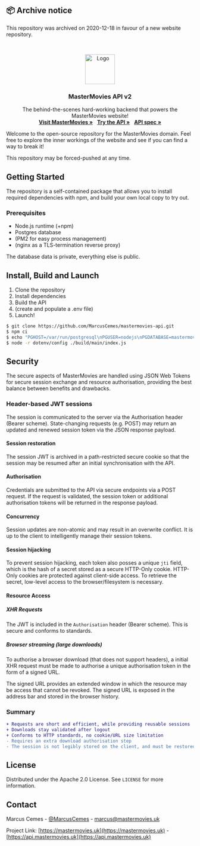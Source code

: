 ## 📦 Archive notice

This repository was archived on 2020-12-18 in favour of a new website repository.

<br />
<p align="center">
  <a href="https://mastermovies.uk">
    <img src="https://static.mastermovies.uk/logo/normal.png" alt="Logo" width="80" height="80">
  </a>

  <h3 align="center">MasterMovies API v2</h3>

  <p align="center">
    The behind-the-scenes hard-working backend that powers the MasterMovies website!
    <br />
    <a href="https://mastermovies.uk"><strong>Visit MasterMovies »</strong></a>
    &nbsp;
    <a href="https://api.mastermovies.uk"><strong>Try the API »</strong></a>
    &nbsp;
    <a href="https://mastermovies.uk/api"><strong>API spec »</strong></a>
  </p>
</p>


Welcome to the open-source repository for the MasterMovies domain. Feel free to explore the inner workings of the website and see if you can find a way to break it!

This repository may be forced-pushed at any time.


## Getting Started

The repository is a self-contained package that allows you to install required dependencies with npm, and build your own local copy to try out.

### Prerequisites

* Node.js runtime (+npm)
* Postgres database
* (PM2 for easy process management)
* (nginx as a TLS-termination reverse proxy)

The database data is private, everything else is public.

## Install, Build and Launch

1. Clone the repository
2. Install dependencies
3. Build the API
4. (create and populate a .env file)
5. Launch!

```bash
$ git clone https://github.com/MarcusCemes/mastermovies-api.git
$ npm ci
$ echo "PGHOST=/var/run/postgresql\nPGUSER=nodejs\nPGDATABASE=mastermovies" > .env
$ node -r dotenv/config ./build/main/index.js
```

## Security

The secure aspects of MasterMovies are handled using JSON Web Tokens for secure session exchange and resource authorisation, providing the best balance between benefits and drawbacks.

### Header-based JWT sessions

The session is communicated to the server via the Authorisation header (Bearer scheme). State-changing requests (e.g. POST) may return an updated and renewed session token via the JSON response payload.

#### Session restoration

The session JWT is archived in a path-restricted secure cookie so that the session  may be resumed after an initial synchronisation with the API.

#### Authorisation

Credentials are submitted to the API via secure endpoints via a POST request. If the request is validated, the session token or additional authorisation tokens will be returned in the response payload.

#### Concurrency

Session updates are non-atomic and may result in an overwrite conflict. It is up to the client to intelligently manage their session tokens.

#### Session hijacking

To prevent session hijacking, each token also posses a unique `jti` field, which is the hash of a secret stored as a secure HTTP-Only cookie. HTTP-Only cookies are protected against client-side access. To retrieve the secret, low-level access to the browser/filesystem is necessary.

#### Resource Access

##### XHR Requests

The JWT is included in the `Authorisation` header (Bearer scheme). This is secure and conforms to standards.

##### Browser streaming (large downloads)

To authorise a browser download (that does not support headers), a initial XHR request must be made to authorise a unique authorisation token in the form of a signed URL.

The signed URL provides an extended window in which the resource may be access that cannot be revoked. The signed URL is exposed in the address bar and stored in the browser history.

### Summary

```diff
+ Requests are short and efficient, while providing reusable sessions
+ Downloads stay validated after logout
+ Conforms to HTTP standards, no cookie/URL size limitation
- Requires an extra download authorisation step
- The session is not legibly stored on the client, and must be restored from the API before any authorised request
```

## License

Distributed under the Apache 2.0 License. See `LICENSE` for more information.

## Contact

Marcus Cemes - [@MarcusCemes](https://twitter.com/MarcusCemes) - marcus@mastermovies.uk

Project Link: [https://mastermovies.uk](https://mastermovies.uk) - [https://api.mastermovies.uk](https://api.mastermovies.uk)
